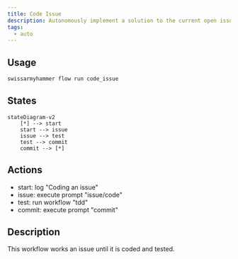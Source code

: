 ```yaml
---
title: Code Issue
description: Autonomously implement a solution to the current open issue.
tags:
  - auto
---
```


## Usage

```bash
swissarmyhammer flow run code_issue
```

## States

```mermaid
stateDiagram-v2
    [*] --> start
    start --> issue
    issue --> test
    test --> commit
    commit --> [*]
```

## Actions

- start: log "Coding an issue"
- issue: execute prompt "issue/code"
- test: run workflow "tdd"
- commit: execute prompt "commit"

## Description

This workflow works an issue until it is coded and tested.
